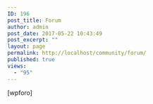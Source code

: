 ```yaml
---
ID: 196
post_title: Forum
author: admin
post_date: 2017-05-22 10:43:49
post_excerpt: ""
layout: page
permalink: http://localhost/community/forum/
published: true
views:
  - "95"
---
```

[wpforo]